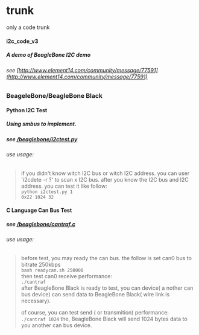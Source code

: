 trunk
=====

only a code trunk

#### i2c_code_v3
##### A demo of BeagleBone I2C demo
###### see [http://www.element14.com/community/message/77591](http://www.element14.com/community/message/77591)

### BeageleBone/BeagleBone Black

#### Python I2C Test
##### Using smbus to implement.
##### see [/beaglebone/i2ctest.py](https://github.com/sintrb/trunk/blob/master/beaglebone/i2ctest.py)
###### use usage:
> if you didn't know witch I2C bus or witch I2C address.
> you can user 'i2cdete -r ?' to scan x I2C bus.
> after you know the I2C bus and I2C address.
> you can test it like follow:
<br/><code>python i2ctest.py 1 0x22 1024 32</code><br/>


#### C Language Can Bus Test
##### see [/beaglebone/cantraf.c](https://github.com/sintrb/trunk/blob/master/beaglebone/cantraf.c)
###### use usage:
> before test, you may ready the can bus.
> the follow is set can0 bus to bitrate 250kbps
<br/><code>bash readycan.sh 250000</code><br/>
> then test can0 receive performance:
<br/><code>./cantraf</code><br/>
> after BeagleBone Black is ready to test, you can device( a nother can bus device)
> can send data to BeagleBone Black( wire link is necessary).
> 
> of course, you can test send ( or transmition) performance:
<br/><code>./cantraf 1024</code>
> the, BeagleBone Black will send 1024 bytes data to you another can bus device.
>
